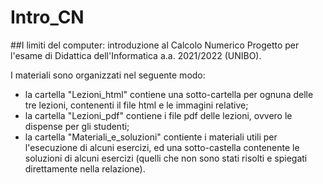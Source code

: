 # Intro_CN
##I limiti del computer: introduzione al Calcolo Numerico
Progetto per l'esame di Didattica dell'Informatica a.a. 2021/2022 (UNIBO).

I materiali sono organizzati nel seguente modo:
- la cartella "Lezioni_html" contiene una sotto-cartella per ognuna delle tre lezioni, contenenti il file html e le immagini relative;
- la cartella "Lezioni_pdf" contiene i file pdf delle lezioni, ovvero le dispense per gli studenti;
- la cartella "Materiali_e_soluzioni" contiente i materiali utili per l'esecuzione di alcuni esercizi, ed una sotto-castella contenente le soluzioni di alcuni esercizi (quelli che non sono stati risolti e spiegati direttamente nella relazione).

